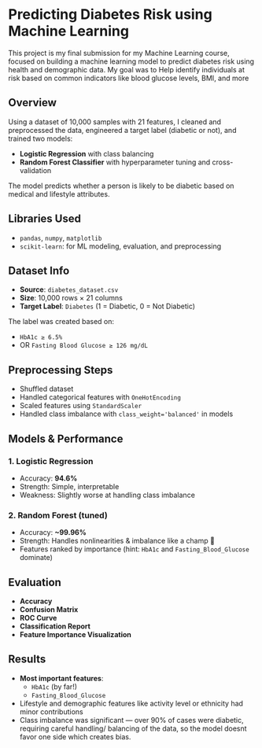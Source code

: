 # Predicting Diabetes Risk using Machine Learning

This project is my final submission for my Machine Learning course, focused on building a machine learning model to predict diabetes risk using health and demographic data. My goal was to Help identify individuals at risk based on common indicators like blood glucose levels, BMI, and more

## Overview

Using a dataset of 10,000 samples with 21 features, I cleaned and preprocessed the data, engineered a target label (diabetic or not), and trained two models:

- **Logistic Regression** with class balancing
- **Random Forest Classifier** with hyperparameter tuning and cross-validation

The model predicts whether a person is likely to be diabetic based on medical and lifestyle attributes.

## Libraries Used

- `pandas`, `numpy`, `matplotlib`
- `scikit-learn`: for ML modeling, evaluation, and preprocessing

## Dataset Info

- **Source**: `diabetes_dataset.csv`
- **Size**: 10,000 rows × 21 columns
- **Target Label**: `Diabetes` (1 = Diabetic, 0 = Not Diabetic)

The label was created based on:
- `HbA1c ≥ 6.5%`
- OR `Fasting Blood Glucose ≥ 126 mg/dL`

##  Preprocessing Steps

- Shuffled dataset
- Handled categorical features with `OneHotEncoding`
- Scaled features using `StandardScaler`
- Handled class imbalance with `class_weight='balanced'` in models

## Models & Performance

### 1. Logistic Regression
- Accuracy: **94.6%**
- Strength: Simple, interpretable
- Weakness: Slightly worse at handling class imbalance

### 2. Random Forest (tuned)
- Accuracy: **~99.96%**
- Strength: Handles nonlinearities & imbalance like a champ 💪
- Features ranked by importance (hint: `HbA1c` and `Fasting_Blood_Glucose` dominate)

## Evaluation

-  **Accuracy**
-  **Confusion Matrix**
-  **ROC Curve**
-  **Classification Report**
-  **Feature Importance Visualization**

## Results

- **Most important features**:
  - `HbA1c` (by far!)
  - `Fasting_Blood_Glucose`
- Lifestyle and demographic features like activity level or ethnicity had minor contributions
- Class imbalance was significant — over 90% of cases were diabetic, requiring careful handling/ balancing of the data, so the model doesnt favor one side which creates bias. 

